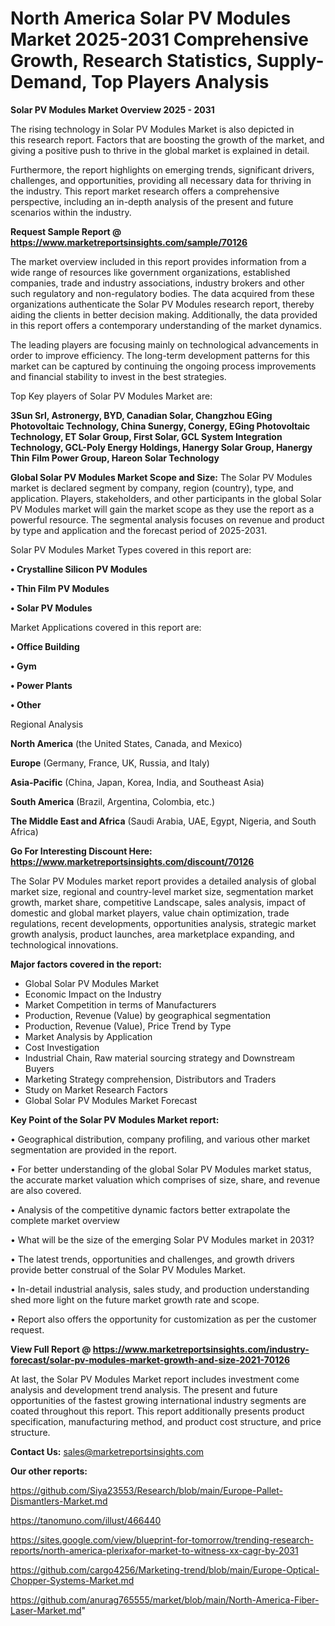 # North America Solar PV Modules Market 2025-2031 Comprehensive Growth, Research Statistics, Supply-Demand,  Top Players Analysis

<Strong> Solar PV Modules Market Overview 2025 - 2031</strong>

The rising technology in Solar PV Modules Market is also depicted in this research report. Factors that are boosting the growth of the market, and giving a positive push to thrive in the global market is explained in detail.

Furthermore, the report highlights on emerging trends, significant drivers, challenges, and opportunities, providing all necessary data for thriving in the industry. This report market research offers a comprehensive perspective, including an in-depth analysis of the present and future scenarios within the industry.

<strong>Request Sample Report @ <a href=https://www.marketreportsinsights.com/sample/70126>https://www.marketreportsinsights.com/sample/70126</a></strong>

The market overview included in this report provides information from a wide range of resources like government organizations, established companies, trade and industry associations, industry brokers and other such regulatory and non-regulatory bodies. The data acquired from these organizations authenticate the Solar PV Modules research report, thereby aiding the clients in better decision making. Additionally, the data provided in this report offers a contemporary understanding of the market dynamics.

The leading players are focusing mainly on technological advancements in order to improve efficiency. The long-term development patterns for this market can be captured by continuing the ongoing process improvements and financial stability to invest in the best strategies.

Top Key players of Solar PV Modules Market are:

<strong>3Sun Srl, Astronergy, BYD, Canadian Solar, Changzhou EGing Photovoltaic Technology, China Sunergy, Conergy, EGing Photovoltaic Technology, ET Solar Group, First Solar, GCL System Integration Technology, GCL-Poly Energy Holdings, Hanergy Solar Group, Hanergy Thin Film Power Group, Hareon Solar Technology</strong>

<strong><b>Global Solar PV Modules Market Scope and Size:</b></strong>
The Solar PV Modules market is declared segment by company, region (country), type, and application. Players, stakeholders, and other participants in the global Solar PV Modules market will gain the market scope as they use the report as a powerful resource. The segmental analysis focuses on revenue and product by type and application and the forecast period of 2025-2031.

Solar PV Modules Market Types covered in this report are:

<strong>• Crystalline Silicon PV Modules

• Thin Film PV Modules

• Solar PV Modules</strong>

Market Applications covered in this report are:

<strong>• Office Building

• Gym

• Power Plants

• Other</strong> 

Regional Analysis

<strong>North America</strong> (the United States, Canada, and Mexico)

<strong>Europe</strong> (Germany, France, UK, Russia, and Italy)

<strong>Asia-Pacific</strong> (China, Japan, Korea, India, and Southeast Asia)

<strong>South America</strong> (Brazil, Argentina, Colombia, etc.)

<strong>The Middle East and Africa</strong> (Saudi Arabia, UAE, Egypt, Nigeria, and South Africa)

<strong>Go For Interesting Discount Here: <a href=https://www.marketreportsinsights.com/discount/70126>https://www.marketreportsinsights.com/discount/70126</a></strong>

The Solar PV Modules market report provides a detailed analysis of global market size, regional and country-level market size, segmentation market growth, market share, competitive Landscape, sales analysis, impact of domestic and global market players, value chain optimization, trade regulations, recent developments, opportunities analysis, strategic market growth analysis, product launches, area marketplace expanding, and technological innovations.

<strong><b>Major factors covered in the report:</b></strong>
<ul>
  <li>Global Solar PV Modules Market </li>
  <li>Economic Impact on the Industry</li>
  <li>Market Competition in terms of Manufacturers</li>
  <li>Production, Revenue (Value) by geographical segmentation</li>
  <li>Production, Revenue (Value), Price Trend by Type</li>
  <li>Market Analysis by Application</li>
  <li>Cost Investigation</li>
  <li>Industrial Chain, Raw material sourcing strategy and Downstream Buyers</li>
  <li>Marketing Strategy comprehension, Distributors and Traders</li>
  <li>Study on Market Research Factors</li>
  <li>Global Solar PV Modules Market Forecast</li>
</ul>

<strong><b>Key Point of the Solar PV Modules Market report:</b></strong>

• Geographical distribution, company profiling, and various other market segmentation are provided in the report.

• For better understanding of the global Solar PV Modules market status, the accurate market valuation which comprises of size, share, and revenue are also covered.

• Analysis of the competitive dynamic factors better extrapolate the complete market overview

• What will be the size of the emerging Solar PV Modules market in 2031?

• The latest trends, opportunities and challenges, and growth drivers provide better construal of the Solar PV Modules Market.

• In-detail industrial analysis, sales study, and production understanding shed more light on the future market growth rate and scope.

• Report also offers the opportunity for customization as per the customer request.

<strong><b>View Full Report @ <a href=https://www.marketreportsinsights.com/industry-forecast/solar-pv-modules-market-growth-and-size-2021-70126>https://www.marketreportsinsights.com/industry-forecast/solar-pv-modules-market-growth-and-size-2021-70126</a></b></strong>


At last, the Solar PV Modules Market report includes investment come analysis and development trend analysis. The present and future opportunities of the fastest growing international industry segments are coated throughout this report. This report additionally presents product specification, manufacturing method, and product cost structure, and price structure.

<strong>Contact Us:</strong>
sales@marketreportsinsights.com

<strong>Our other reports:</strong>

<a href=https://github.com/Siya23553/Research/blob/main/Europe-Pallet-Dismantlers-Market.md>https://github.com/Siya23553/Research/blob/main/Europe-Pallet-Dismantlers-Market.md</a>

<a href=https://tanomuno.com/illust/466440>https://tanomuno.com/illust/466440</a>

<a href=https://sites.google.com/view/blueprint-for-tomorrow/trending-research-reports/north-america-plerixafor-market-to-witness-xx-cagr-by-2031>https://sites.google.com/view/blueprint-for-tomorrow/trending-research-reports/north-america-plerixafor-market-to-witness-xx-cagr-by-2031</a>

<a href=https://github.com/cargo4256/Marketing-trend/blob/main/Europe-Optical-Chopper-Systems-Market.md>https://github.com/cargo4256/Marketing-trend/blob/main/Europe-Optical-Chopper-Systems-Market.md</a>

<a href=https://github.com/anurag765555/market/blob/main/North-America-Fiber-Laser-Market.md>https://github.com/anurag765555/market/blob/main/North-America-Fiber-Laser-Market.md</a>"
